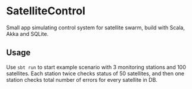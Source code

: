 # SatelliteControl
Small app simulating control system for satellite swarm, build with Scala, Akka and SQLite.

## Usage
Use `sbt run` to start example scenario with 3 monitoring stations and 100 satellites. Each station twice checks status of 50 satellites, and then one station checks total number of errors for every satellite in DB.